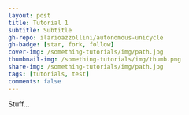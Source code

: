 ```yaml
---
layout: post
title: Tutorial 1
subtitle: Subtitle
gh-repo: ilarioazzollini/autonomous-unicycle
gh-badge: [star, fork, follow]
cover-img: /something-tutorials/img/path.jpg
thumbnail-img: /something-tutorials/img/thumb.png
share-img: /something-tutorials/img/path.jpg
tags: [tutorials, test]
comments: false
---
```


Stuff...